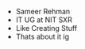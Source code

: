 - Sameer Rehman
- IT UG at NIT SXR
- Like Creating Stuff
- Thats about it ig
<!---
SamBro481/SamBro481 is a ✨ special ✨ repository because its `README.md` (this file) appears on your GitHub profile.
You can click the Preview link to take a look at your changes.
--->
